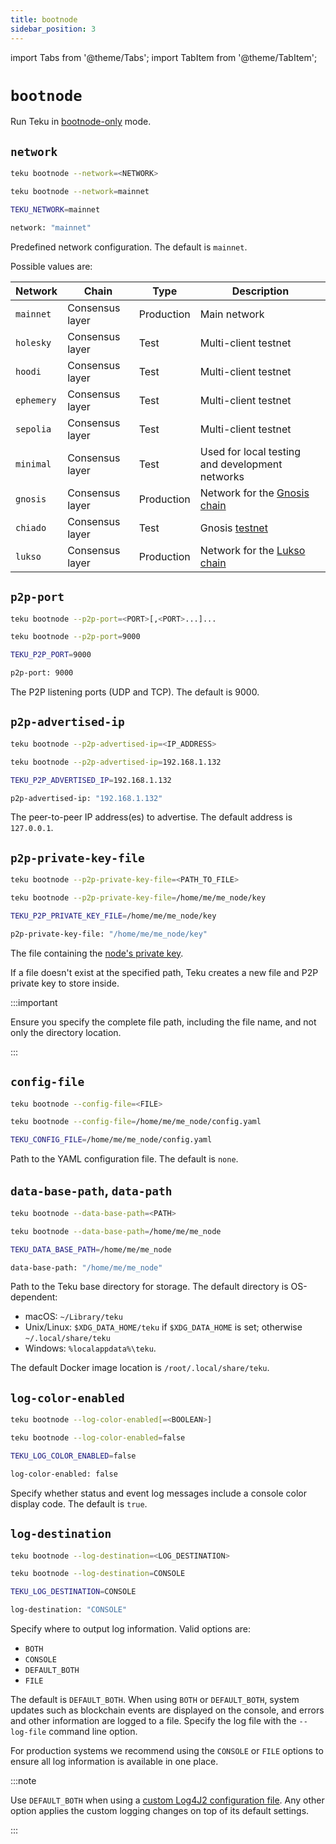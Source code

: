 ```yaml
---
title: bootnode
sidebar_position: 3
---
```


import Tabs from '@theme/Tabs';
import TabItem from '@theme/TabItem';

# `bootnode`

Run Teku in [bootnode-only](../../../how-to/run-a-bootnode.md) mode.

## `network`

<Tabs>
  <TabItem value="Syntax" label="Syntax" default>

```bash
teku bootnode --network=<NETWORK>
```

  </TabItem>
  <TabItem value="Example" label="Example" >

```bash
teku bootnode --network=mainnet
```

  </TabItem>
  <TabItem value="Environment variable" label="Environment variable" >

```bash
TEKU_NETWORK=mainnet
```

  </TabItem>
  <TabItem value="Configuration file" label="Configuration file" >

```bash
network: "mainnet"
```

  </TabItem>
</Tabs>

Predefined network configuration. The default is `mainnet`.

Possible values are:

| Network    | Chain           | Type       | Description                                                           |
|------------|-----------------|------------|-----------------------------------------------------------------------|
| `mainnet`  | Consensus layer | Production | Main network                                                          |
| `holesky`  | Consensus layer | Test       | Multi-client testnet                                                  |
| `hoodi`    | Consensus layer | Test       | Multi-client testnet                                                  |
| `ephemery` | Consensus layer | Test       | Multi-client testnet                                                  |
| `sepolia`  | Consensus layer | Test       | Multi-client testnet                                                  |
| `minimal`  | Consensus layer | Test       | Used for local testing and development networks                       |
| `gnosis`   | Consensus layer | Production | Network for the [Gnosis chain](https://www.gnosis.io/)                |
| `chiado`   | Consensus layer | Test       | Gnosis [testnet](https://docs.gnosischain.com/about/networks/chiado/) |
| `lukso`    | Consensus layer | Production | Network for the [Lukso chain](https://lukso.network/)                 |

## `p2p-port`

<Tabs>
  <TabItem value="Syntax" label="Syntax" default>

```bash
teku bootnode --p2p-port=<PORT>[,<PORT>...]...
```

  </TabItem>
  <TabItem value="Example" label="Example" >

```bash
teku bootnode --p2p-port=9000
```

  </TabItem>
  <TabItem value="Environment variable" label="Environment variable" >

```bash
TEKU_P2P_PORT=9000
```

  </TabItem>
  <TabItem value="Configuration file" label="Configuration file" >

```bash
p2p-port: 9000
```

  </TabItem>
</Tabs>

The P2P listening ports (UDP and TCP). The default is 9000.

## `p2p-advertised-ip`

<Tabs>
  <TabItem value="Syntax" label="Syntax" default>

```bash
teku bootnode --p2p-advertised-ip=<IP_ADDRESS>
```

  </TabItem>
  <TabItem value="Example" label="Example" >

```bash
teku bootnode --p2p-advertised-ip=192.168.1.132
```

  </TabItem>
  <TabItem value="Environment variable" label="Environment variable" >

```bash
TEKU_P2P_ADVERTISED_IP=192.168.1.132
```

  </TabItem>
  <TabItem value="Configuration file" label="Configuration file" >

```bash
p2p-advertised-ip: "192.168.1.132"
```

  </TabItem>
</Tabs>

The peer-to-peer IP address(es) to advertise. The default address is `127.0.0.1`.

## `p2p-private-key-file`

<Tabs>
  <TabItem value="Syntax" label="Syntax" default>

```bash
teku bootnode --p2p-private-key-file=<PATH_TO_FILE>
```

  </TabItem>
  <TabItem value="Example" label="Example" >

```bash
teku bootnode --p2p-private-key-file=/home/me/me_node/key
```

  </TabItem>
  <TabItem value="Environment variable" label="Environment variable" >

```bash
TEKU_P2P_PRIVATE_KEY_FILE=/home/me/me_node/key
```

  </TabItem>
  <TabItem value="Configuration file" label="Configuration file" >

```bash
p2p-private-key-file: "/home/me/me_node/key"
```

  </TabItem>
</Tabs>

The file containing the [node's private key](../../../concepts/p2p-private-key.md).

If a file doesn't exist at the specified path, Teku creates a new file and P2P private key to store inside.

:::important

Ensure you specify the complete file path, including the file name, and not only the directory location.

:::

## `config-file`

<Tabs>
  <TabItem value="Syntax" label="Syntax" default>

```bash
teku bootnode --config-file=<FILE>
```

  </TabItem>
  <TabItem value="Example" label="Example" >

```bash
teku bootnode --config-file=/home/me/me_node/config.yaml
```

  </TabItem>
  <TabItem value="Environment variable" label="Environment variable" >

```bash
TEKU_CONFIG_FILE=/home/me/me_node/config.yaml
```

  </TabItem>
</Tabs>

Path to the YAML configuration file. The default is `none`.

## `data-base-path`, `data-path`

<Tabs>
  <TabItem value="Syntax" label="Syntax" default>

```bash
teku bootnode --data-base-path=<PATH>
```

  </TabItem>
  <TabItem value="Example" label="Example" >

```bash
teku bootnode --data-base-path=/home/me/me_node
```

  </TabItem>
  <TabItem value="Environment variable" label="Environment variable" >

```bash
TEKU_DATA_BASE_PATH=/home/me/me_node
```

  </TabItem>
  <TabItem value="Configuration file" label="Configuration file" >

```bash
data-base-path: "/home/me/me_node"
```

  </TabItem>
</Tabs>

Path to the Teku base directory for storage. The default directory is OS-dependent:

- macOS: `~/Library/teku`
- Unix/Linux: `$XDG_DATA_HOME/teku` if `$XDG_DATA_HOME` is set; otherwise `~/.local/share/teku`
- Windows: `%localappdata%\teku`.

The default Docker image location is `/root/.local/share/teku`.

## `log-color-enabled`

<Tabs>
  <TabItem value="Syntax" label="Syntax" default>

```bash
teku bootnode --log-color-enabled[=<BOOLEAN>]
```

  </TabItem>
  <TabItem value="Example" label="Example" >

```bash
teku bootnode --log-color-enabled=false
```

  </TabItem>
  <TabItem value="Environment variable" label="Environment variable" >

```bash
TEKU_LOG_COLOR_ENABLED=false
```

  </TabItem>
  <TabItem value="Configuration file" label="Configuration file" >

```bash
log-color-enabled: false
```

  </TabItem>
</Tabs>

Specify whether status and event log messages include a console color display code. The default is `true`.

## `log-destination`

<Tabs>
  <TabItem value="Syntax" label="Syntax" default>

```bash
teku bootnode --log-destination=<LOG_DESTINATION>
```

  </TabItem>
  <TabItem value="Example" label="Example" >

```bash
teku bootnode --log-destination=CONSOLE
```

  </TabItem>
  <TabItem value="Environment variable" label="Environment variable" >

```bash
TEKU_LOG_DESTINATION=CONSOLE
```

  </TabItem>
  <TabItem value="Configuration file" label="Configuration file" >

```bash
log-destination: "CONSOLE"
```

  </TabItem>
</Tabs>

Specify where to output log information. Valid options are:

- `BOTH`
- `CONSOLE`
- `DEFAULT_BOTH`
- `FILE`

The default is `DEFAULT_BOTH`. When using `BOTH` or `DEFAULT_BOTH`, system updates such as blockchain events are displayed on the console, and errors and other information are logged to a file.
Specify the log file with the `--log-file` command line option.

For production systems we recommend using the `CONSOLE` or `FILE` options to ensure all log information is available in one place.

:::note

Use `DEFAULT_BOTH` when using a [custom Log4J2 configuration file](../../../how-to/monitor/configure-logging.md#advanced-custom-logging).
Any other option applies the custom logging changes on top of its default settings.

:::
